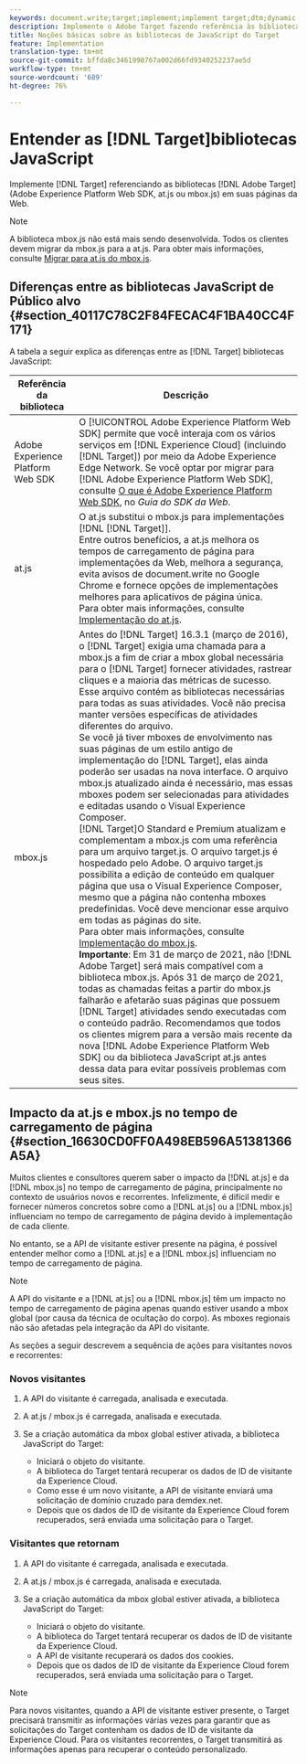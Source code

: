 ```yaml
---
keywords: document.write;target;implement;implement target;dtm;dynamic tag management;at.js;mbox.js;target.js;mbox;adobe experience platform web skd;aep web sdk;web sdk
description: Implemente o Adobe Target fazendo referência às bibliotecas de Públicos alvos (at.js ou mbox.js) em suas páginas da Web.
title: Noções básicas sobre as bibliotecas de JavaScript do Target
feature: Implementation
translation-type: tm+mt
source-git-commit: bffda8c3461998767a002d66fd9340252237ae5d
workflow-type: tm+mt
source-wordcount: '689'
ht-degree: 76%

---
```



# Entender as [!DNL Target]bibliotecas JavaScript

Implemente [!DNL Target] referenciando as bibliotecas [!DNL Adobe Target] (Adobe Experience Platform Web SDK, at.js ou mbox.js) em suas páginas da Web.

>[!NOTE]
>
>A biblioteca mbox.js não está mais sendo desenvolvida. Todos os clientes devem migrar da mbox.js para a at.js. Para obter mais informações, consulte [Migrar para at.js do mbox.js](/help/c-implementing-target/c-implementing-target-for-client-side-web/t-mbox-download/c-target-atjs-implementation/target-migrate-atjs.md#task_DE55DCE9AC2F49728395665DE1B1E6EA).

## Diferenças entre as bibliotecas JavaScript de Público alvo {#section_40117C78C2F84FECAC4F1BA40CC4F171}

A tabela a seguir explica as diferenças entre as [!DNL Target] bibliotecas JavaScript:

| Referência da biblioteca | Descrição |
|--- |--- |
| Adobe Experience Platform Web SDK | O [!UICONTROL Adobe Experience Platform Web SDK] permite que você interaja com os vários serviços em [!DNL Experience Cloud] (incluindo [!DNL Target]) por meio da Adobe Experience Edge Network. Se você optar por migrar para [!DNL Adobe Experience Platform Web SDK], consulte [O que é Adobe Experience Platform Web SDK](/help/c-implementing-target/c-implementing-target-for-client-side-web/aep-web-sdk.md), no *Guia do SDK da Web*. |
| at.js  | O at.js substitui o mbox.js para implementações [!DNL [!DNL Target]].<br>Entre outros benefícios, a at.js melhora os tempos de carregamento de página para implementações da Web, melhora a segurança, evita avisos de document.write no Google Chrome e fornece opções de implementações melhores para aplicativos de página única.<br>Para obter mais informações, consulte [Implementação do at.js](/help/c-implementing-target/c-implementing-target-for-client-side-web/t-mbox-download/c-target-atjs-implementation/target-atjs-implementation.md). |
| mbox.js | Antes do [!DNL Target] 16.3.1 (março de 2016), o [!DNL Target] exigia uma chamada para a mbox.js a fim de criar a mbox global necessária para o [!DNL Target] fornecer atividades, rastrear cliques e a maioria das métricas de sucesso. Esse arquivo contém as bibliotecas necessárias para todas as suas atividades. Você não precisa manter versões específicas de atividades diferentes do arquivo.<br>Se você já tiver mboxes de envolvimento nas suas páginas de um estilo antigo de implementação do [!DNL Target], elas ainda poderão ser usadas na nova interface. O arquivo mbox.js atualizado ainda é necessário, mas essas mboxes podem ser selecionadas para atividades e editadas usando o Visual Experience Composer.<br>[!DNL Target]O Standard e Premium atualizam e complementam a mbox.js com uma referência para um arquivo target.js. O arquivo target.js é hospedado pelo Adobe. O arquivo target.js possibilita a edição de conteúdo em qualquer página que usa o Visual Experience Composer, mesmo que a página não contenha mboxes predefinidas. Você deve mencionar esse arquivo em todas as páginas do site.<br>Para obter mais informações, consulte [Implementação do mbox.js](/help/c-implementing-target/c-implementing-target-for-client-side-web/t-mbox-download/mbox-download.md).<br>**Importante**: Em 31 de março de 2021, não  [!DNL Adobe Target] será mais compatível com a biblioteca mbox.js. Após 31 de março de 2021, todas as chamadas feitas a partir do mbox.js falharão e afetarão suas páginas que possuem [!DNL Target] atividades sendo executadas com o conteúdo padrão. Recomendamos que todos os clientes migrem para a versão mais recente da nova [!DNL Adobe Experience Platform Web SDK] ou da biblioteca JavaScript at.js antes dessa data para evitar possíveis problemas com seus sites.<br> |

## Impacto da at.js e mbox.js no tempo de carregamento de página {#section_16630CD0FF0A498EB596A51381366A5A}

Muitos clientes e consultores querem saber o impacto da [!DNL at.js] e da [!DNL mbox.js] no tempo de carregamento de página, principalmente no contexto de usuários novos e recorrentes. Infelizmente, é difícil medir e fornecer números concretos sobre como a [!DNL at.js] ou a [!DNL mbox.js] influenciam no tempo de carregamento de página devido à implementação de cada cliente.

No entanto, se a API de visitante estiver presente na página, é possível entender melhor como a [!DNL at.js] e a [!DNL mbox.js] influenciam no tempo de carregamento de página.

>[!NOTE]
>
>A API do visitante e a [!DNL at.js] ou a [!DNL mbox.js] têm um impacto no tempo de carregamento de página apenas quando estiver usando a mbox global (por causa da técnica de ocultação do corpo). As mboxes regionais não são afetadas pela integração da API do visitante.

As seções a seguir descrevem a sequência de ações para visitantes novos e recorrentes:

### Novos visitantes

1. A API do visitante é carregada, analisada e executada.
1. A at.js / mbox.js é carregada, analisada e executada.
1. Se a criação automática da mbox global estiver ativada, a biblioteca JavaScript do Target:

   * Iniciará o objeto do visitante.
   * A biblioteca do Target tentará recuperar os dados de ID de visitante da Experience Cloud.
   * Como esse é um novo visitante, a API de visitante enviará uma solicitação de domínio cruzado para demdex.net.
   * Depois que os dados de ID de visitante da Experience Cloud forem recuperados, será enviada uma solicitação para o Target.

### Visitantes que retornam

1. A API do visitante é carregada, analisada e executada.
1. A at.js / mbox.js é carregada, analisada e executada.
1. Se a criação automática da mbox global estiver ativada, a biblioteca JavaScript do Target:

   * Iniciará o objeto do visitante.
   * A biblioteca do Target tentará recuperar os dados de ID de visitante da Experience Cloud.
   * A API de visitante recuperará os dados dos cookies.
   * Depois que os dados de ID de visitante da Experience Cloud forem recuperados, será enviada uma solicitação para o Target.

>[!NOTE]
>
>Para novos visitantes, quando a API de visitante estiver presente, o Target precisará transmitir as informações várias vezes para garantir que as solicitações do Target contenham os dados de ID de visitante da Experience Cloud. Para os visitantes recorrentes, o Target transmitirá as informações apenas para recuperar o conteúdo personalizado.
